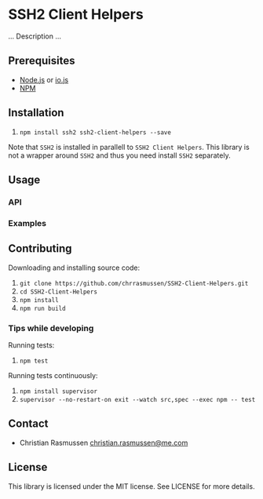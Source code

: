 # SSH2 Client Helpers

... Description ...


## Prerequisites

- [Node.js](https://nodejs.org) or [io.js](https://iojs.org/en/index.html)
- [NPM](https://www.npmjs.com)


## Installation

1. `npm install ssh2 ssh2-client-helpers --save`

Note that `SSH2` is installed in parallell to `SSH2 Client Helpers`. This library is not a wrapper around `SSH2` and thus you need install `SSH2` separately.


## Usage

### API


### Examples


## Contributing

Downloading and installing source code:

1. `git clone https://github.com/chrrasmussen/SSH2-Client-Helpers.git`
2. `cd SSH2-Client-Helpers`
3. `npm install`
4. `npm run build`


### Tips while developing

Running tests:

1. `npm test`


Running tests continuously:

1. `npm install supervisor`
2. `supervisor --no-restart-on exit --watch src,spec --exec npm -- test`


## Contact

- Christian Rasmussen <christian.rasmussen@me.com>


## License

This library is licensed under the MIT license. See LICENSE for more details.

